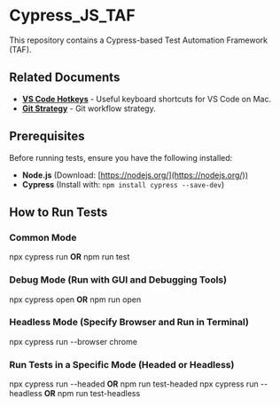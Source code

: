 # Cypress_JS_TAF

This repository contains a Cypress-based Test Automation Framework (TAF).

## Related Documents

-   **[VS Code Hotkeys](./docs/hotkeys.md)** - Useful keyboard shortcuts for VS Code on Mac.
-   **[Git Strategy](./docs/git-strategy.md)** - Git workflow strategy.

## Prerequisites

Before running tests, ensure you have the following installed:

-   **Node.js** (Download: [https://nodejs.org/](https://nodejs.org/))
-   **Cypress** (Install with: `npm install cypress --save-dev`)

## How to Run Tests

### Common Mode

npx cypress run **OR** npm run test

### Debug Mode (Run with GUI and Debugging Tools)

npx cypress open **OR** npm run open

### Headless Mode (Specify Browser and Run in Terminal)

npx cypress run --browser chrome

### Run Tests in a Specific Mode (Headed or Headless)

npx cypress run --headed **OR** npm run test-headed
npx cypress run --headless **OR** npm run test-headless
